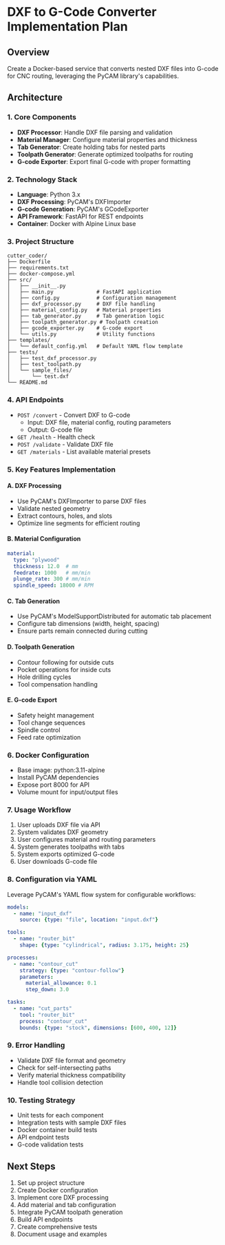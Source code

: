 # DXF to G-Code Converter Implementation Plan

## Overview
Create a Docker-based service that converts nested DXF files into G-code for CNC routing, leveraging the PyCAM library's capabilities.

## Architecture

### 1. Core Components
- **DXF Processor**: Handle DXF file parsing and validation
- **Material Manager**: Configure material properties and thickness
- **Tab Generator**: Create holding tabs for nested parts
- **Toolpath Generator**: Generate optimized toolpaths for routing
- **G-code Exporter**: Export final G-code with proper formatting

### 2. Technology Stack
- **Language**: Python 3.x
- **DXF Processing**: PyCAM's DXFImporter
- **G-code Generation**: PyCAM's GCodeExporter
- **API Framework**: FastAPI for REST endpoints
- **Container**: Docker with Alpine Linux base

### 3. Project Structure
```
cutter_coder/
├── Dockerfile
├── requirements.txt
├── docker-compose.yml
├── src/
│   ├── __init__.py
│   ├── main.py              # FastAPI application
│   ├── config.py            # Configuration management
│   ├── dxf_processor.py     # DXF file handling
│   ├── material_config.py   # Material properties
│   ├── tab_generator.py     # Tab generation logic
│   ├── toolpath_generator.py # Toolpath creation
│   ├── gcode_exporter.py    # G-code export
│   └── utils.py             # Utility functions
├── templates/
│   └── default_config.yml   # Default YAML flow template
├── tests/
│   ├── test_dxf_processor.py
│   ├── test_toolpath.py
│   └── sample_files/
│       └── test.dxf
└── README.md
```

### 4. API Endpoints
- `POST /convert` - Convert DXF to G-code
  - Input: DXF file, material config, routing parameters
  - Output: G-code file
- `GET /health` - Health check
- `POST /validate` - Validate DXF file
- `GET /materials` - List available material presets

### 5. Key Features Implementation

#### A. DXF Processing
- Use PyCAM's DXFImporter to parse DXF files
- Validate nested geometry
- Extract contours, holes, and slots
- Optimize line segments for efficient routing

#### B. Material Configuration
```yaml
material:
  type: "plywood"
  thickness: 12.0  # mm
  feedrate: 1000   # mm/min
  plunge_rate: 300 # mm/min
  spindle_speed: 18000 # RPM
```

#### C. Tab Generation
- Use PyCAM's ModelSupportDistributed for automatic tab placement
- Configure tab dimensions (width, height, spacing)
- Ensure parts remain connected during cutting

#### D. Toolpath Generation
- Contour following for outside cuts
- Pocket operations for inside cuts
- Hole drilling cycles
- Tool compensation handling

#### E. G-code Export
- Safety height management
- Tool change sequences
- Spindle control
- Feed rate optimization

### 6. Docker Configuration
- Base image: python:3.11-alpine
- Install PyCAM dependencies
- Expose port 8000 for API
- Volume mount for input/output files

### 7. Usage Workflow
1. User uploads DXF file via API
2. System validates DXF geometry
3. User configures material and routing parameters
4. System generates toolpaths with tabs
5. System exports optimized G-code
6. User downloads G-code file

### 8. Configuration via YAML
Leverage PyCAM's YAML flow system for configurable workflows:
```yaml
models:
  - name: "input_dxf"
    source: {type: "file", location: "input.dxf"}

tools:
  - name: "router_bit"
    shape: {type: "cylindrical", radius: 3.175, height: 25}

processes:
  - name: "contour_cut"
    strategy: {type: "contour-follow"}
    parameters:
      material_allowance: 0.1
      step_down: 3.0

tasks:
  - name: "cut_parts"
    tool: "router_bit"
    process: "contour_cut"
    bounds: {type: "stock", dimensions: [600, 400, 12]}
```

### 9. Error Handling
- Validate DXF file format and geometry
- Check for self-intersecting paths
- Verify material thickness compatibility
- Handle tool collision detection

### 10. Testing Strategy
- Unit tests for each component
- Integration tests with sample DXF files
- Docker container build tests
- API endpoint tests
- G-code validation tests

## Next Steps
1. Set up project structure
2. Create Docker configuration
3. Implement core DXF processing
4. Add material and tab configuration
5. Integrate PyCAM toolpath generation
6. Build API endpoints
7. Create comprehensive tests
8. Document usage and examples